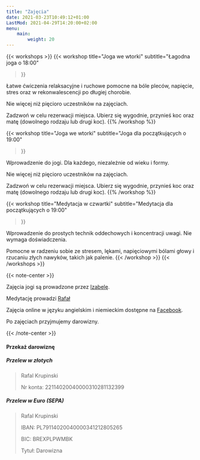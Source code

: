 ```yaml
---
title: "Zajęcia"
date: 2021-03-23T10:49:12+01:00
LastMod: 2021-04-29T14:20:00+02:00
menu:
    main:
        weight: 20
---
```


{{< workshops >}}
{{< workshop
    title="Joga we wtorki"
    subtitle="Łagodna joga o 18:00"
>}}

Łatwe ćwiczenia relaksacyjne i ruchowe pomocne na bóle pleców, napięcie, stres oraz w rekonwalescencji po długiej chorobie.

Nie więcej niż pięcioro uczestników na zajęciach.

Zadzwoń w celu rezerwacji miejsca. Ubierz się wygodnie, przynieś koc oraz matę (dowolnego rodzaju lub drugi koc).
{{% /workshop %}}

{{< workshop
title="Joga we wtorki"
subtitle="Joga dla początkujących o 19:00"
>}}

Wprowadzenie do jogi. Dla każdego, niezależnie od wieku i formy.

Nie więcej niż pięcioro uczestników na zajęciach.

Zadzwoń w celu rezerwacji miejsca. Ubierz się wygodnie, przynieś koc oraz matę (dowolnego rodzaju lub drugi koc).
{{% /workshop %}}

{{< workshop
title="Medytacja w czwartki"
subtitle="Medytacja dla początkujących o 19:00"
>}}

Wprowadzenie do prostych technik oddechowych i koncentracji uwagi. Nie wymaga doświadczenia.

Pomocne w radzeniu sobie ze stresem, lękami, napięciowymi bólami głowy i rzucaniu złych nawyków, takich jak palenie.
{{< /workshop >}}
{{< /workshops >}}

{{< note-center >}}

Zajęcia jogi są prowadzone przez [Izabelę](about#isabella).

Medytację prowadzi [Rafał](about#rafal)

Zajęcia online w języku angielskim i niemieckim dostępne na [Facebook](https://www.facebook.com/Gemeinschaft-zur-spirituellen-Weiterentwicklung-Community-for-spirituality-100538134656608).

Po zajęciach przyjmujemy darowizny.</p>
{{< /note-center >}}

#### Przekaż darowiznę

##### Przelew w złotych

> Rafal Krupinski
>
> Nr konta: 22114020040000310281132399

##### Przelew w Euro (SEPA)

> Rafal Krupinski
>
> IBAN: PL79114020040000341212805265
>
> BIC: BREXPLPWMBK
> 
> Tytuł: Darowizna
